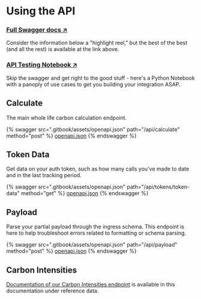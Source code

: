 # Using the API

### [Full Swagger docs ↗](http://api.cscale.io/api/cscale-swagger-docs)

Consider the information below a "highlight reel," but the best of the best (and all the rest) is available at the link above.&#x20;

### [API Testing Notebook ↗](https://drive.google.com/drive/u/2/folders/1Q\_\_pMVDnPgzv01aWb-cfakifKtuqyH4K)

Skip the swagger and get right to the good stuff - here's a Python Notebook with a panoply of use cases to get you building your integration ASAP.&#x20;

## Calculate

The main whole life carbon calculation endpoint.&#x20;

{% swagger src=".gitbook/assets/openapi.json" path="/api/calculate" method="post" %}
[openapi.json](.gitbook/assets/openapi.json)
{% endswagger %}

## Token Data

Get data on your auth token, such as how many calls you've made to date and in the last tracking period.

{% swagger src=".gitbook/assets/openapi.json" path="/api/tokens/token-data" method="get" %}
[openapi.json](.gitbook/assets/openapi.json)
{% endswagger %}

## Payload

Parse your partial payload through the ingress schema. This endpoint is here to help troubleshoot errors related to formatting or schema parsing.&#x20;

{% swagger src=".gitbook/assets/openapi.json" path="/api/payload" method="post" %}
[openapi.json](.gitbook/assets/openapi.json)
{% endswagger %}

## Carbon Intensities

[Documentation of our Carbon Intensities endpoint](readme/reference-data.md#reference-data-via-api) is available in this documentation under reference data.&#x20;
